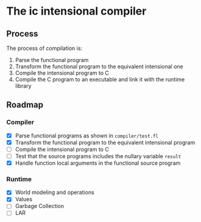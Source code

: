 # The ic intensional compiler

## Process

The process of compilation is:

1. Parse the functional program
2. Transform the functional program to the equivalent intensional one
3. Compile the intensional program to C
4. Compile the C program to an executable and link it with the runtime library

## Roadmap

### Compiler

- [X] Parse functional programs as shown in `compiler/test.fl`
- [X] Transform the functional program to the equivalent intensional program
- [ ] Compile the intensional program to C
- [ ] Test that the source programs includes the nullary variable `result`
- [X] Handle function local arguments in the functional source program

### Runtime

- [X] World modeling and operations
- [X] Values
- [ ] Garbage Collection
- [ ] LAR
